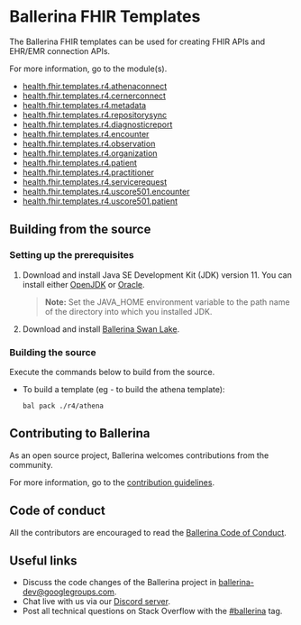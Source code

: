 Ballerina FHIR Templates
==========================

The Ballerina FHIR templates can be used for creating FHIR APIs and EHR/EMR connection APIs. 

For more information, go to the module(s).
- [health.fhir.templates.r4.athenaconnect](r4/athena/Package.md)
- [health.fhir.templates.r4.cernerconnect](r4/cerner/Package.md)
- [health.fhir.templates.r4.metadata](r4/metadata/Package.md)
- [health.fhir.templates.r4.repositorysync](r4/repository-sync/Package.md)
- [health.fhir.templates.r4.diagnosticreport](r4/resource-apis/diagnosticReport/Package.md)
- [health.fhir.templates.r4.encounter](r4/resource-apis/encounter/Package.md)
- [health.fhir.templates.r4.observation](r4/resource-apis/observation/Package.md)
- [health.fhir.templates.r4.organization](r4/resource-apis/organization/Package.md)
- [health.fhir.templates.r4.patient](r4/resource-apis/patient/Package.md)
- [health.fhir.templates.r4.practitioner](r4/resource-apis/practitioner/Package.md)
- [health.fhir.templates.r4.servicerequest](r4/resource-apis/serviceRequest/Package.md)
- [health.fhir.templates.r4.uscore501.encounter](r4/resource-apis/uscore501-encounter/Package.md)
- [health.fhir.templates.r4.uscore501.patient](r4/resource-apis/uscore501-patient/Package.md)

## Building from the source

### Setting up the prerequisites

1. Download and install Java SE Development Kit (JDK) version 11. You can install either [OpenJDK](https://adoptopenjdk.net/) or [Oracle](https://www.oracle.com/java/technologies/javase-jdk11-downloads.html).

    > **Note:** Set the JAVA_HOME environment variable to the path name of the directory into which you installed JDK.

2. Download and install [Ballerina Swan Lake](https://ballerina.io/). 

### Building the source

Execute the commands below to build from the source.

- To build a template (eg - to build the athena template):
    ```shell
    bal pack ./r4/athena
    ```

## Contributing to Ballerina

As an open source project, Ballerina welcomes contributions from the community. 

For more information, go to the [contribution guidelines](https://github.com/ballerina-platform/ballerina-lang/blob/master/CONTRIBUTING.md).

## Code of conduct

All the contributors are encouraged to read the [Ballerina Code of Conduct](https://ballerina.io/code-of-conduct).

## Useful links

* Discuss the code changes of the Ballerina project in [ballerina-dev@googlegroups.com](mailto:ballerina-dev@googlegroups.com).
* Chat live with us via our [Discord server](https://discord.gg/ballerinalang).
* Post all technical questions on Stack Overflow with the [#ballerina](https://stackoverflow.com/questions/tagged/ballerina) tag.
